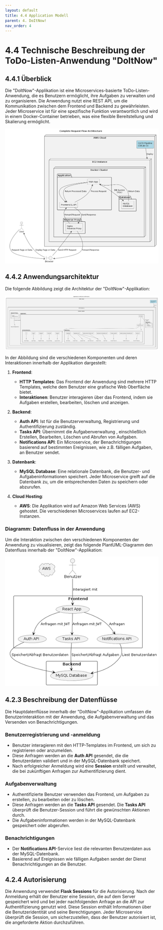 ```yaml
---
layout: default
title: 4.4 Application Modell
parent: 4. DoItNow!
nav_order: 4
---
```


# 4.4 Technische Beschreibung der ToDo-Listen-Anwendung "DoItNow"

## 4.4.1 Überblick

Die "DoItNow"-Applikation ist eine Microservices-basierte ToDo-Listen-Anwendung, die es Benutzern ermöglicht, ihre Aufgaben zu verwalten und zu organisieren. Die Anwendung nutzt eine REST API, um die Kommunikation zwischen dem Frontend und Backend zu gewährleisten. Jeder Microservice ist für eine spezifische Funktion verantwortlich und wird in einem Docker-Container betrieben, was eine flexible Bereitstellung und Skalierung ermöglicht.

![App_Infra_API](../../resources/images/App_Infra.png)

## 4.4.2 Anwendungsarchitektur

Die folgende Abbildung zeigt die Architektur der "DoItNow"-Applikation:

![App_Infra_API](../../resources/images/App_Infra_API.png)

In der Abbildung sind die verschiedenen Komponenten und deren Interaktionen innerhalb der Applikation dargestellt:

1. **Frontend**:
   - **HTTP Templates**: Das Frontend der Anwendung sind mehrere HTTP Templates, welche dem Benutzer eine grafische Web Oberfläche bietet.
   - **Interaktionen**: Benutzer interagieren über das Frontend, indem sie Aufgaben erstellen, bearbeiten, löschen und anzeigen.

2. **Backend**:
   - **Auth API**: Ist für die Benutzerverwaltung, Registrierung und Authentifizierung zuständig.
   - **Tasks API**: Übernimmt die Aufgabenverwaltung , einschließlich Erstellen, Bearbeiten, Löschen und Abrufen von Aufgaben.
   - **Notifications API**: Ein Microservice, der Benachrichtigungen basierend auf bestimmten Ereignissen, wie z.B. fälligen Aufgaben, an Benutzer sendet.

3. **Datenbank**:
   - **MySQL Database**: Eine relationale Datenbank, die Benutzer- und Aufgabeninformationen speichert. Jeder Microservice greift auf die Datenbank zu, um die entsprechenden Daten zu speichern oder abzurufen.

4. **Cloud Hosting**:
   - **AWS**: Die Applikation wird auf Amazon Web Services (AWS) gehostet. Die verschiedenen Microservices laufen auf EC2-Instanzen.

### Diagramm: Datenfluss in der Anwendung

Um die Interaktion zwischen den verschiedenen Komponenten der Anwendung zu visualisieren, zeigt das folgende PlantUML-Diagramm den Datenfluss innerhalb der "DoItNow"-Applikation:

![Authentication](../../resources/images/Authentication.png)

## 4.2.3 Beschreibung der Datenflüsse

Die Hauptdatenflüsse innerhalb der "DoItNow"-Applikation umfassen die Benutzerinteraktion mit der Anwendung, die Aufgabenverwaltung und das Versenden von Benachrichtigungen.

### Benutzerregistrierung und -anmeldung

- Benutzer interagieren mit den HTTP-Templates im Frontend, um sich zu registrieren oder anzumelden.
- Diese Anfragen werden an die **Auth API** gesendet, die die Benutzerdaten validiert und in der MySQL-Datenbank speichert.
- Nach erfolgreicher Anmeldung wird eine **Session** erstellt und verwaltet, die bei zukünftigen Anfragen zur Authentifizierung dient.

### Aufgabenverwaltung

- Authentifizierte Benutzer verwenden das Frontend, um Aufgaben zu erstellen, zu bearbeiten oder zu löschen.
- Diese Anfragen werden an die **Tasks API** gesendet. Die **Tasks API** überprüft die Benutzer-Session und führt die gewünschten Aktionen durch.
- Die Aufgabeninformationen werden in der MySQL-Datenbank gespeichert oder abgerufen.

### Benachrichtigungen

- Der **Notifications API**-Service liest die relevanten Benutzerdaten aus der MySQL-Datenbank.
- Basierend auf Ereignissen wie fälligen Aufgaben sendet der Dienst Benachrichtigungen an die Benutzer.

## 4.2.4 Autorisierung

Die Anwendung verwendet **Flask Sessions** für die Autorisierung. Nach der Anmeldung erhält der Benutzer eine Session, die auf dem Server gespeichert wird und bei jeder nachfolgenden Anfrage an die API zur Authentifizierung genutzt wird. Diese Session enthält Informationen über die Benutzeridentität und seine Berechtigungen. Jeder Microservice überprüft die Session, um sicherzustellen, dass der Benutzer autorisiert ist, die angeforderte Aktion durchzuführen.

